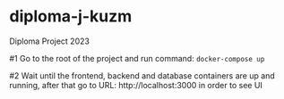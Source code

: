 # diploma-j-kuzm
Diploma Project 2023

#1 Go to the root of the project and run command: `docker-compose up`

#2 Wait until the frontend, backend and database containers are up and running, after that go to URL: http://localhost:3000 in order to see UI
